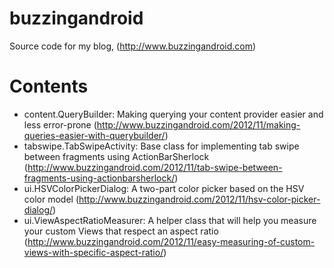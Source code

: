 buzzingandroid
==============

Source code for my blog, (http://www.buzzingandroid.com)

Contents
========

* content.QueryBuilder: Making querying your content provider easier and less error-prone (http://www.buzzingandroid.com/2012/11/making-queries-easier-with-querybuilder/)
* tabswipe.TabSwipeActivity: Base class for implementing tab swipe between fragments using ActionBarSherlock (http://www.buzzingandroid.com/2012/11/tab-swipe-between-fragments-using-actionbarsherlock/)
* ui.HSVColorPickerDialog: A two-part color picker based on the HSV color model (http://www.buzzingandroid.com/2012/11/hsv-color-picker-dialog/)
* ui.ViewAspectRatioMeasurer: A helper class that will help you measure your custom Views that respect an aspect ratio (http://www.buzzingandroid.com/2012/11/easy-measuring-of-custom-views-with-specific-aspect-ratio/)
